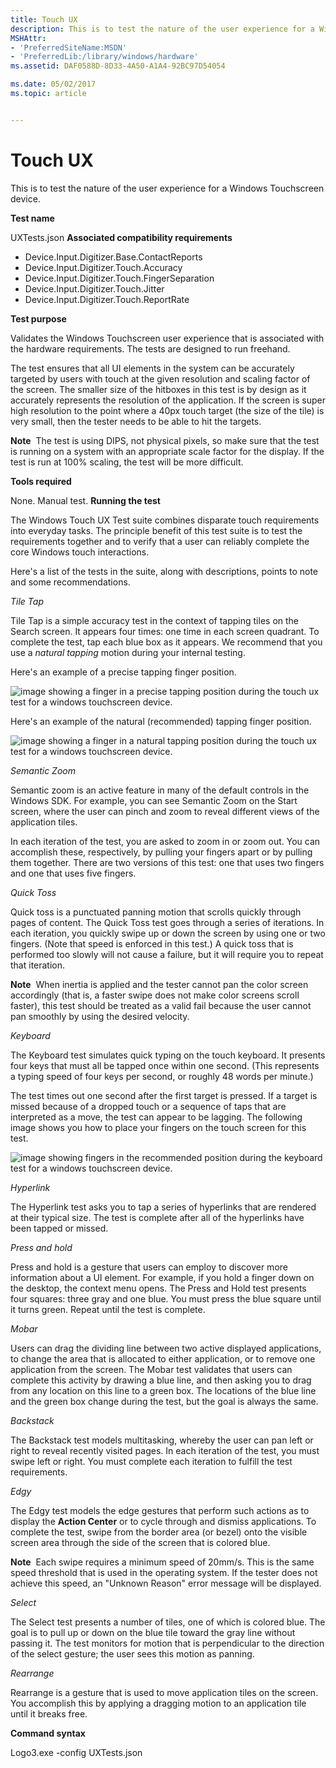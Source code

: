 ```yaml
---
title: Touch UX
description: This is to test the nature of the user experience for a Windows Touchscreen device.
MSHAttr:
- 'PreferredSiteName:MSDN'
- 'PreferredLib:/library/windows/hardware'
ms.assetid: DAF0588D-8D33-4A50-A1A4-92BC97D54054

ms.date: 05/02/2017
ms.topic: article


---
```


# Touch UX


This is to test the nature of the user experience for a Windows Touchscreen device.

**Test name**

UXTests.json
**Associated compatibility requirements**

-   Device.Input.Digitizer.Base.ContactReports
-   Device.Input.Digitizer.Touch.Accuracy
-   Device.Input.Digitizer.Touch.FingerSeparation
-   Device.Input.Digitizer.Touch.Jitter
-   Device.Input.Digitizer.Touch.ReportRate

**Test purpose**

Validates the Windows Touchscreen user experience that is associated with the hardware requirements. The tests are designed to run freehand.

The test ensures that all UI elements in the system can be accurately targeted by users with touch at the given resolution and scaling factor of the screen. The smaller size of the hitboxes in this test is by design as it accurately represents the resolution of the application. If the screen is super high resolution to the point where a 40px touch target (the size of the tile) is very small, then the tester needs to be able to hit the targets.

**Note**  The test is using DIPS, not physical pixels, so make sure that the test is running on a system with an appropriate scale factor for the display. If the test is run at 100% scaling, the test will be more difficult.

 

**Tools required**

None. Manual test.
**Running the test**

The Windows Touch UX Test suite combines disparate touch requirements into everyday tasks. The principle benefit of this test suite is to test the requirements together and to verify that a user can reliably complete the core Windows touch interactions.

Here's a list of the tests in the suite, along with descriptions, points to note and some recommendations.

*Tile Tap*

Tile Tap is a simple accuracy test in the context of tapping tiles on the Search screen. It appears four times: one time in each screen quadrant. To complete the test, tap each blue box as it appears. We recommend that you use a *natural tapping* motion during your internal testing.

Here's an example of a precise tapping finger position.

![image showing a finger in a precise tapping position during the touch ux test for a windows touchscreen device.](../images/touch-test-ux-precise.png)

Here's an example of the natural (recommended) tapping finger position.

![image showing a finger in a natural tapping position during the touch ux test for a windows touchscreen device.](../images/touch-test-ux-natural.png)

*Semantic Zoom*

Semantic zoom is an active feature in many of the default controls in the Windows SDK. For example, you can see Semantic Zoom on the Start screen, where the user can pinch and zoom to reveal different views of the application tiles.

In each iteration of the test, you are asked to zoom in or zoom out. You can accomplish these, respectively, by pulling your fingers apart or by pulling them together. There are two versions of this test: one that uses two fingers and one that uses five fingers.

*Quick Toss*

Quick toss is a punctuated panning motion that scrolls quickly through pages of content. The Quick Toss test goes through a series of iterations. In each iteration, you quickly swipe up or down the screen by using one or two fingers. (Note that speed is enforced in this test.) A quick toss that is performed too slowly will not cause a failure, but it will require you to repeat that iteration.

**Note**  When inertia is applied and the tester cannot pan the color screen accordingly (that is, a faster swipe does not make color screens scroll faster), this test should be treated as a valid fail because the user cannot pan smoothly by using the desired velocity.

 

*Keyboard*

The Keyboard test simulates quick typing on the touch keyboard. It presents four keys that must all be tapped once within one second. (This represents a typing speed of four keys per second, or roughly 48 words per minute.)

The test times out one second after the first target is pressed. If a target is missed because of a dropped touch or a sequence of taps that are interpreted as a move, the test can appear to be lagging. The following image shows you how to place your fingers on the touch screen for this test.

![image showing fingers in the recommended position during the keyboard test for a windows touchscreen device.](../images/touch-test-ux-fingerpos.png)

*Hyperlink*

The Hyperlink test asks you to tap a series of hyperlinks that are rendered at their typical size. The test is complete after all of the hyperlinks have been tapped or missed.

*Press and hold*

Press and hold is a gesture that users can employ to discover more information about a UI element. For example, if you hold a finger down on the desktop, the context menu opens. The Press and Hold test presents four squares: three gray and one blue. You must press the blue square until it turns green. Repeat until the test is complete.

*Mobar*

Users can drag the dividing line between two active displayed applications, to change the area that is allocated to either application, or to remove one application from the screen. The Mobar test validates that users can complete this activity by drawing a blue line, and then asking you to drag from any location on this line to a green box. The locations of the blue line and the green box change during the test, but the goal is always the same.

*Backstack*

The Backstack test models multitasking, whereby the user can pan left or right to reveal recently visited pages. In each iteration of the test, you must swipe left or right. You must complete each iteration to fulfill the test requirements.

*Edgy*

The Edgy test models the edge gestures that perform such actions as to display the **Action Center** or to cycle through and dismiss applications. To complete the test, swipe from the border area (or bezel) onto the visible screen area through the side of the screen that is colored blue.

**Note**  Each swipe requires a minimum speed of 20mm/s. This is the same speed threshold that is used in the operating system. If the tester does not achieve this speed, an "Unknown Reason" error message will be displayed.

 

*Select*

The Select test presents a number of tiles, one of which is colored blue. The goal is to pull up or down on the blue tile toward the gray line without passing it. The test monitors for motion that is perpendicular to the direction of the select gesture; the user sees this motion as panning.

*Rearrange*

Rearrange is a gesture that is used to move application tiles on the screen. You accomplish this by applying a dragging motion to an application tile until it breaks free.

**Command syntax**

Logo3.exe -config UXTests.json
 

 






